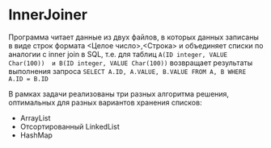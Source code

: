 # InnerJoiner
Программа читает данные из двух файлов, в которых данных записаны в виде строк формата <Целое число>,<Строка> и объединяет  списки по аналогии с inner join в SQL, 
т.е. для таблиц 
	  `A(ID integer, VALUE Char(100)) 
	и B(ID integer, VALUE Char(100))` 
возвращает результаты выполнения запроса
	`SELECT A.ID, A.VALUE, B.VALUE
    FROM A, B
  WHERE A.ID = B.ID`
  
В рамках задачи реализованы три разных алгоритма решения, оптимальных для разных вариантов хранения списков:
- ArrayList
- Отсортированный LinkedList
- HashMap
   
